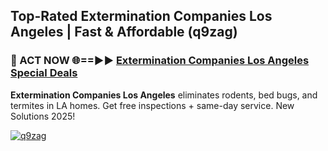 ## Top-Rated Extermination Companies Los Angeles | Fast & Affordable (q9zag)

<h3>🐜 ACT NOW 🌐==►► <a href="https://tinyurl.com/2dysvsjj" rel="nofollow">Extermination Companies Los Angeles Special Deals</a></h3>

**Extermination Companies Los Angeles** eliminates rodents, bed bugs, and termites in LA homes. Get free inspections + same-day service. New Solutions 2025!

[![q9zag](https://i.imgur.com/JCYaghj.jpeg)](https://tinyurl.com/2dysvsjj)